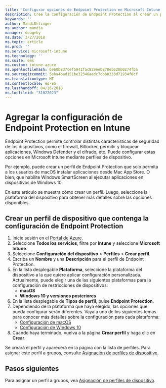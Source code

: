 ```yaml
---
title: 'Configurar opciones de Endpoint Protection en Microsoft Intune: Azure | Microsoft Docs'
description: Cree la configuración de Endpoint Protection al crear un perfil de dispositivo de macOS o Windows 10 en Microsoft Intune.
keywords: ''
author: MandiOhlinger
ms.author: mandia
manager: dougeby
ms.date: 3/27/2018
ms.topic: article
ms.prod: ''
ms.service: microsoft-intune
ms.technology: ''
ms.suite: ems
ms.custom: intune-azure
ms.openlocfilehash: b960b837cef5941fac829eeb878eb520b0274fba
ms.sourcegitcommit: 5eba4bad151be32346aedc7cbb0333d71934f8cf
ms.translationtype: HT
ms.contentlocale: es-ES
ms.lasthandoff: 04/16/2018
ms.locfileid: "31022023"
---
```

# <a name="add-endpoint-protection-settings-in-intune"></a>Agregar la configuración de Endpoint Protection en Intune

Endpoint Protection permite controlar distintas características de seguridad de los dispositivos, como el firewall, Bitlocker, permitir y bloquear aplicaciones, Windows Defender y el cifrado, etc. Puede configurar estas opciones en Microsoft Intune mediante perfiles de dispositivo.

Por ejemplo, puede crear un perfil de Endpoint Protection que solo permita a los usuarios de macOS instalar aplicaciones desde Mac App Store. O bien, que habilite Windows SmartScreen al ejecutar aplicaciones en dispositivos de Windows 10.

En este artículo se muestra cómo crear un perfil. Luego, seleccione la plataforma del dispositivo para obtener más detalles sobre las opciones disponibles.

## <a name="create-a-device-profile-containing-endpoint-protection-settings"></a>Crear un perfil de dispositivo que contenga la configuración de Endpoint Protection

1. Inicie sesión en el [Portal de Azure](https://portal.azure.com).
2. Seleccione **Todos los servicios**, filtre por **Intune** y seleccione **Microsoft Intune**.
3. Seleccione **Configuración del dispositivo** > **Perfiles** > **Crear perfil**.
4. Escriba un **Nombre** y una **Descripción** para el perfil de Endpoint Protection.
5. En la lista desplegable **Plataforma**, seleccione la plataforma del dispositivo a la que quiere aplicar configuración personalizada. Actualmente, puede elegir una de las siguientes plataformas para la configuración de restricciones de dispositivos:
   - **macOS**
   - **Windows 10 y versiones posteriores**
6. En la lista desplegable de **Tipos de perfil**, pulse **Endpoint Protection**. 
7. Dependiendo de la plataforma que haya elegido, las opciones que pueda configurar serán diferentes. Vaya a uno de los siguientes temas para conocer más detalles sobre la configuración para cada plataforma:
   - [Configuración de macOS](endpoint-protection-macos.md)
   - [Configuración de Windows 10](endpoint-protection-windows-10.md)
8. Cuando haya terminado, vuelva a la página **Crear perfil** y haga clic en **Crear**.

Se creará el perfil y aparecerá en la página con la lista de perfiles. Para asignar este perfil a grupos, consulte [Asignación de perfiles de dispositivo](device-profile-assign.md).

## <a name="next-steps"></a>Pasos siguientes
Para asignar un perfil a grupos, vea [Asignación de perfiles de dispositivo](device-profile-assign.md).
